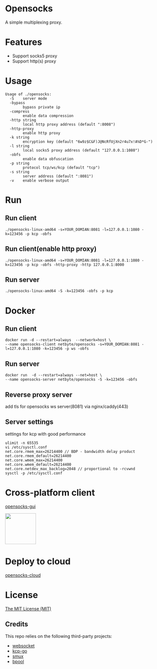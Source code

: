 # Opensocks

A simple multiplexing proxy.

# Features
* Support socks5 proxy
* Support http(s) proxy

# Usage
```
Usage of ./opensocks:
  -S	server mode
  -bypass
    	bypass private ip
  -compress
    	enable data compression
  -http string
    	local http proxy address (default ":8008")
  -http-proxy
    	enable http proxy
  -k string
    	encryption key (default "6w9z$C&F)J@NcRfUjXn2r4u7x!A%D*G-")
  -l string
    	local socks5 proxy address (default "127.0.0.1:1080")
  -obfs
    	enable data obfuscation
  -p string
    	protocol tcp/ws/kcp (default "tcp")
  -s string
    	server address (default ":8081")
  -v	enable verbose output
```
# Run
## Run client
```
./opensocks-linux-amd64 -s=YOUR_DOMIAN:8081 -l=127.0.0.1:1080 -k=123456 -p kcp -obfs
```

## Run client(enable http proxy)
```
./opensocks-linux-amd64 -s=YOUR_DOMIAN:8081 -l=127.0.0.1:1080 -k=123456 -p kcp -obfs -http-proxy -http 127.0.0.1:8000
```

## Run server
```
./opensocks-linux-amd64 -S -k=123456 -obfs -p kcp
```

# Docker

## Run client
```
docker run -d --restart=always  --network=host \
--name opensocks-client netbyte/opensocks -s=YOUR_DOMIAN:8081 -l=127.0.0.1:1080 -k=123456 -p ws -obfs
```

## Run server
```
docker run  -d --restart=always --net=host \
--name opensocks-server netbyte/opensocks -S -k=123456 -obfs
```

## Reverse proxy server
add tls for opensocks ws server(8081) via nginx/caddy(443)

## Server settings
settings for kcp with good performance
```
ulimit -n 65535
vi /etc/sysctl.conf
net.core.rmem_max=26214400 // BDP - bandwidth delay product
net.core.rmem_default=26214400
net.core.wmem_max=26214400
net.core.wmem_default=26214400
net.core.netdev_max_backlog=2048 // proportional to -rcvwnd
sysctl -p /etc/sysctl.conf
```

# Cross-platform client
[opensocks-gui](https://github.com/itviewer/opensocks-gui)
<p>
<a href="https://play.google.com/store/apps/details?id=com.netbyte.opensocks"><img src="https://play.google.com/intl/en_us/badges/images/generic/en-play-badge.png" height="100"></a>
</p>

# Deploy to cloud
[opensocks-cloud](https://github.com/itviewer/opensocks-cloud)

# License
[The MIT License (MIT)](https://raw.githubusercontent.com/net-byte/opensocks/main/LICENSE)

## Credits

This repo relies on the following third-party projects:
- [websocket](https://github.com/gorilla/websocket)
- [kcp-go](https://github.com/xtaci/kcp-go)
- [smux](https://github.com/xtaci/smux)
- [bpool](https://github.com/oxtoacart/bpool)
